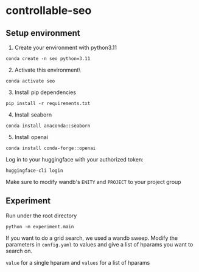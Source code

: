 # controllable-seo
## Setup environment
1. Create your environment with python3.11

```conda create -n seo python=3.11```

2. Activate this environment\

```conda activate seo```

3. Install pip dependencies

```pip install -r requirements.txt```

4. Install seaborn

```conda install anaconda::seaborn```

5. Install openai

```conda install conda-forge::openai```

Log in to your huggingface with your authorized token:

```huggingface-cli login```

Make sure to modify wandb's ```ENITY``` and ```PROJECT``` to your project group


## Experiment
Run under the root directory

```python -m experiment.main```

If you want to do a grid search, we used a wandb sweep. Modify the parameters in ```config.yaml``` to values and give a list of hparams you want to search on.

```value``` for a single hparam and ```values``` for a list of hparams
